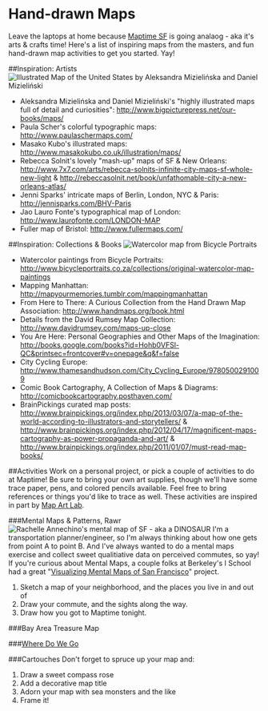 Hand-drawn Maps
===============

Leave the laptops at home because [Maptime SF](http://www.meetup.com/Maptime-SF/) is going analaog - aka it's arts & crafts time!
Here's a list of inspiring maps from the masters, and fun hand-drawn map activities to get you started.  Yay!

##Inspiration: Artists
![Illustrated Map of the United States by Aleksandra Mizielińska and Daniel Mizieliński ](http://1.bp.blogspot.com/-fIQYoLGyIEA/UgD1TppwncI/AAAAAAAAMOw/GGtBkcf-qU4/s1600/img_9213.jpg)
* Aleksandra Mizielińska and Daniel Mizieliński's "highly illustrated maps full of detail and curiosities": http://www.bigpicturepress.net/our-books/maps/
* Paula Scher's colorful typographic maps: http://www.paulaschermaps.com/  
* Masako Kubo's illustrated maps: http://www.masakokubo.co.uk/illustration/maps/
* Rebecca Solnit's lovely "mash-up" maps of SF & New Orleans: http://www.7x7.com/arts/rebecca-solnits-infinite-city-maps-sf-whole-new-light &   http://rebeccasolnit.net/book/unfathomable-city-a-new-orleans-atlas/ 
* Jenni Sparks' intricate maps of Berlin, London, NYC & Paris: http://jennisparks.com/BHV-Paris
* Jao Lauro Fonte's typographical map of London: http://www.laurofonte.com/LONDON-MAP
* Fuller map of Bristol: http://www.fullermaps.com/

##Inspiration: Collections & Books
![Watercolor map from Bicycle Portraits](http://wwwdesignspongecom.c.presscdn.com/wp-content/uploads/2011/11/bicycle_portraits_2.jpg)
* Watercolor paintings from Bicycle Portraits: http://www.bicycleportraits.co.za/collections/original-watercolor-map-paintings
* Mapping Manhattan: http://mapyourmemories.tumblr.com/mappingmanhattan
* From Here to There: A Curious Collection from the Hand Drawn Map Association: http://www.handmaps.org/book.html
* Details from the David Rumsey Map Collection: http://www.davidrumsey.com/maps-up-close
* You Are Here: Personal Geographies and Other Maps of the Imagination: http://books.google.com/books?id=Hohb0VFSl-QC&printsec=frontcover#v=onepage&q&f=false
* City Cycling Europe: http://www.thamesandhudson.com/City_Cycling_Europe/9780500291009
* Comic Book Cartography, A Collection of Maps & Diagrams: http://comicbookcartography.posthaven.com/
* BrainPickings curated map posts: http://www.brainpickings.org/index.php/2013/03/07/a-map-of-the-world-according-to-illustrators-and-storytellers/ & http://www.brainpickings.org/index.php/2012/04/17/magnificent-maps-cartography-as-power-propaganda-and-art/ & http://www.brainpickings.org/index.php/2011/01/07/must-read-map-books/

##Activities
Work on a personal project, or pick a couple of activities to do at Maptime!  Be sure to bring your own art supplies, though we'll have some trace paper, pens, and colored pencils available.  Feel free to bring references or things you'd like to trace as well. These activities are inspired in part by [Map Art Lab](http://www.parkablogs.com/content/book-review-map-art-lab-52-exciting-art-explorations-mapmaking-imagination-and-travel).

###Mental Maps & Patterns, Rawr
![Rachelle Annechino's mental map of SF - aka a DINOSAUR](http://groups.ischool.berkeley.edu/mentalmaps/img/thumb_sketch_ra.jpg)
I'm a transportation planner/engineer, so I'm always thinking about how one gets from point A to point B.  And I've always wanted to do a mental maps exercise and collect sweet qualitiative data on perceived commutes, so yay!  If you're curious about Mental Maps, a couple folks at Berkeley's I School had a great "[Visualizing Mental Maps of San Francisco](http://groups.ischool.berkeley.edu/mentalmaps/index.html#)" project. 

1. Sketch a map of your neighborhood, and the places you live in and out of
2. Draw your commute, and the sights along the way.
3. Draw how you got to Maptime tonight.

###Bay Area Treasure Map

###[Where Do We Go](https://www.youtube.com/watch?v=Yt-KMPvgKPo)


###Cartouches
Don't forget to spruce up your map and:
1. Draw a sweet compass rose
2. Add a decorative map title
3. Adorn your map with sea monsters and the like
4. Frame it!
